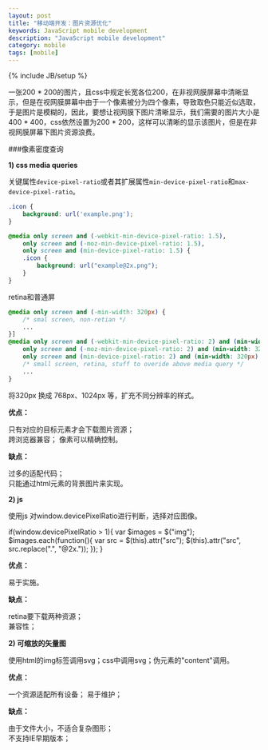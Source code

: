 ```yaml
---
layout: post
title: "移动端开发：图片资源优化"
keywords: JavaScript mobile development
description: "JavaScript mobile development"
category: mobile
tags: [mobile]
---
```

{% include JB/setup %}

一张200 * 200的图片，且css中规定长宽各位200，在非视网膜屏幕中清晰显示，但是在视网膜屏幕中由于一个像素被分为四个像素，导致取色只能近似选取，于是图片是模糊的，因此，要想让视网膜下图片清晰显示，我们需要的图片大小是400 * 400，css依然设置为200 * 200，这样可以清晰的显示该图片，但是在非视网膜屏幕下图片资源浪费。

<!-- more -->

###像素密度查询  

**1) css media queries**

关键属性`device-pixel-ratio`或者其扩展属性`min-device-pixel-ratio`和`max-device-pixel-ratio`。  

```css
.icon {
	background: url('example.png');
}
```

```css
@media only screen and (-webkit-min-device-pixel-ratio: 1.5),
	only screen and (-moz-min-device-pixel-ratio: 1.5),
	only screen and (min-device-pixel-ratio: 1.5) {
	.icon {
		background: url("example@2x.png");
	}
}
```

retina和普通屏

```css
@media only screen and (-min-width: 320px) {
	/* smal screen, non-retian */
	...
}]
@media only screen and (-webkit-min-device-pixel-ratio: 2) and (min-width: 320px),
	only screen and (-moz-min-device-pixel-ratio: 2) and (min-width: 320px),
	only screen and (min-device-pixel-ratio: 2) and (min-width: 320px) {
	/* small screen, retina, stuff to overide above media query */
	...
}
```

将320px 换成 768px、1024px 等，扩充不同分辨率的样式。

**优点：**

只有对应的目标元素才会下载图片资源；  
跨浏览器兼容； 
像素可以精确控制。 

**缺点：**

过多的适配代码；  
只能通过html元素的背景图片来实现。

**2) js**

使用js 对window.devicePixelRatio进行判断，选择对应图像。

if(window.devicePixelRatio > 1){
	var $images = $("img");
	$images.each(function(){
		var src = $(this).attr("src");
		$(this).attr("src", src.replace(".", "@2x."));
	});
}

**优点：**

易于实施。  

**缺点：**  

retina要下载两种资源；  
兼容性； 

**2) 可缩放的矢量图**

使用html的img标签调用svg；css中调用svg；伪元素的"content"调用。

**优点：**

一个资源适配所有设备； 
易于维护； 

**缺点：**  

由于文件大小，不适合复杂图形；  
不支持IE早期版本； 